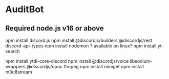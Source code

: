 # AuditBot
## Required node.js v16 or above
 npm install discord.js
 npm install @discordjs/builders @discordjs/rest discord-api-types 
 npm install nodemon ? available on linux?
 npm install yt-search
 <!-- npm install ytdl-core@latest -->
 npm install ytdl-core-discord
 npm install @discordjs/voice libsodium-wrappers @discordjs/opus ffmpeg
 npm install miniget
 npm install m3u8stream


